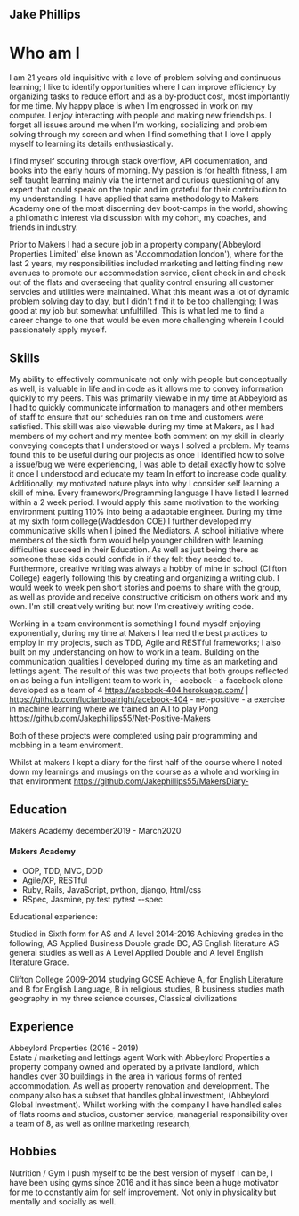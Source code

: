 ## Jake Phillips

# Who am I
I am 21 years old inquisitive with a love of problem solving and continuous learning; I like to identify opportunities where I can improve efficiency by organizing tasks to reduce effort and as a by-product cost, most importantly for me time. My happy place is when I’m engrossed in work on my computer. I enjoy interacting with people and making new friendships. I forget all issues around me when I’m working, socializing and problem solving through my screen and when I find something that I love I apply myself to learning its details enthusiastically.

I find myself scouring through stack overflow, API documentation, and books into the early hours of morning. My passion is for health fitness, I am self taught learning mainly via the internet and curious questioning of any expert that could speak on the topic and im grateful for their contribution to my understanding. I have applied that same methodology to Makers Academy one of the most discerning dev boot-camps in the world, showing a philomathic interest via discussion with my cohort, my coaches, and friends in industry.  

Prior to Makers I had a secure job in a property company('Abbeylord Properties Limited' else known as 'Accommodation london'), where for the last 2 years, my responsibilities included marketing and letting finding new avenues to promote our accommodation service, client check in and check out of the flats and overseeing that quality control ensuring all customer servcies and utilities were maintained. What this meant was a lot of dynamic problem solving day to day, but I didn't find it to be too challenging; I was good at my job but somewhat unfulfilled. This is what led me to find a career change to one that would be even more challenging wherein I could passionately apply myself.   

## Skills
My ability to effectively communicate not only with people but conceptually as well, is valuable in life and in code as it allows me to convey information quickly to my peers. This was primarily viewable in my time at Abbeylord as I had to quickly communicate information to managers and other members of staff to ensure that our schedules ran on time and customers were satisfied. This skill was also viewable during my time at Makers, as I had members of my cohort and my mentee both comment on my skill in clearly conveying concepts that I understood or ways I solved a problem. My teams found this to be useful during our projects as once I identified how to solve a issue/bug we were experiencing, I was able to detail exactly how to solve it once I understood and educate my team In effort to increase code quality.
Additionally, my motivated nature plays into why I consider self learning a skill of mine. Every framework/Programming language I have listed I learned within a 2 week period. I would apply this same motivation to the working environment putting 110% into being a adaptable engineer. 
During my time at my sixth form college(Waddesdon COE) I further developed my communicative skills when I joined the Mediators. A school initiative where members of the sixth form would help younger children with learning difficulties succeed in their Education. As well as just being there as someone these kids could confide in if they felt they needed to.
Furthermore, creative writing was always a hobby of mine in school (Clifton College) eagerly following this by creating and organizing a writing club. I would week to week pen short stories and poems to share with the group, as well as provide and receive constructive criticism on others work and my own. I'm still creatively writing but now I'm creatively writing code.

Working in a team environment is something I found myself enjoying exponentially, during my time at Makers I learned the best practices to employ in my projects, such as TDD, Agile and RESTful frameworks; I also built on my understanding on how to work in a team. Building on the communication qualities I developed during my time as an marketing and lettings agent. The result of this was two projects that both groups reflected on as being a fun intelligent team to work in,
    - acebook - a facebook clone developed as a team of 4 https://acebook-404.herokuapp.com/ | https://github.com/lucianboatright/acebook-404
    - net-positive - a exercise in machine learning where we trained an A.I to play Pong https://github.com/Jakephillips55/Net-Positive-Makers 

Both of these projects were completed using pair programming and mobbing in a team enviroment.

Whilst at makers I kept a diary for the first half of the course where I noted down my learnings and musings on the course as a whole and working in that environment https://github.com/Jakephillips55/MakersDiary-
## Education
Makers Academy december2019 - March2020
#### Makers Academy 

- OOP, TDD, MVC, DDD
- Agile/XP, RESTful
- Ruby, Rails, JavaScript, python, django, html/css 
- RSpec, Jasmine, py.test pytest --spec

Educational experience:

Studied in Sixth form for AS and A level 2014-2016 Achieving grades in the following; AS Applied Business Double grade BC, AS English literature AS general studies as well as A Level Applied Double and A level English literature Grade.

Clifton College
2009-2014 studying GCSE Achieve A, for English Literature and B for English Language, B in religious studies, B business studies math geography in my three science courses, Classical civilizations

## Experience

Abbeylord Properties (2016 - 2019)    
Estate / marketing and lettings agent
Work with Abbeylord Properties a property company owned and operated by a private landlord, which handles over 30 buildings in the area in various forms of rented accommodation. As well as property renovation and development. The company also has a subset that handles global investment, (Abbeylord Global Investment). Whilst working with the company I have handled sales of flats rooms and studios, customer service, managerial responsibility over a team of 8, as well as  online marketing research,   

## Hobbies
Nutrition / Gym
I push myself to be the best version of myself I can be, I have been using gyms since 2016 and it has since been a huge motivator for me to constantly aim for self improvement. Not only in physicality but mentally and socially as well.
